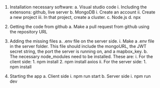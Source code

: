 1.	Installation necessary software:
    a.	Visual studio code
        i.	Including the extensons: github, live server
    b.	MongoDB 
        i.	Create an account
        ii.	Create a new project
        iii.	In that project, create a cluster.
    c.	Node.js
    d.	npx
  	
2.	Getting the code from github
    a.	Make a pull request from github using the repository URL

   
3. Adding the missing files
    a.	.env file on the server side. 
        i.	Make a .env file in the server folder. This file should include the mongoURL, the JWT secret string, the port the server is running on, and a mapbox_key. 
    b.	The necessary node_modules need to be installed. These are:
        i.	For the client side:
            1.	npm install
            2.	npm install axios
        ii.	For the server side:
            1.	npm install
   
4.	Starting the app
    a.	Client side
        i.	npm run start
    b.	Server side
        i.	npm run dev
